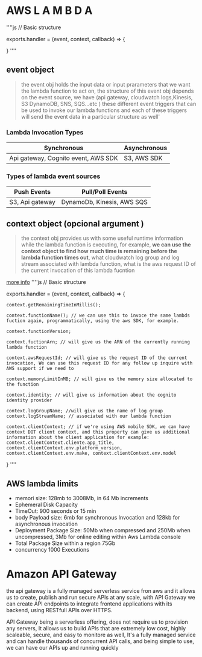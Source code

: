 # AWS  L A M B D A 

''''js
// Basic structure 

exports.handler = (event, context, callback) => {


}
''''
## event object 
> the event obj holds the input data or input prarameters that we want the lambda function to act on, the structure of this event obj depends on the event source, we have (api gateway, cloudwatch logs,Kinesis, S3 DynamoDB, SNS, SQS...etc )  these different event triggers that can be used to invoke our lambda functions and each of these triggers will send the event data in a particular structure as well'

### Lambda Invocation Types

Synchronous  |  Asynchronous
------------- | -------------
Api gateway, Cognito event, AWS SDK | S3, AWS SDK

### Types of lambda event sources

Push Events  |  Pull/Poll Events
------------- | -------------
S3, Api gateway | DynamoDb, Kinesis, AWS SQS

## context object (opcional argument )
> the context obj provides us with some useful runtime information while the lambda function is executing, for example, **we can use the context object to find how much time is remaining before the lambda function times out**, what cloudwatch log group and log stream associated with lambda function, what is the aws request ID of the current invocation of this lambda fucntion 

[more info](https://docs.aws.amazon.com/lambda/latest/dg/nodejs-prog-model-context.html)
''''js
// Basic structure 

exports.handler = (event, context, callback) => {

    context.getRemainingTimeInMillis();

    context.functionName(); // we can use this to invoce the same lambds fuction again, programmatically, using the aws SDK, for example.

    context.functionVersion; 

    context.fuctionArn; // will give us the ARN of the currently running lambda function 

    context.awsRequestId; // will give us the request ID of the current invocation, We can use this request ID for any follow up inquire with  AWS support if we need to

    context.memoryLimitInMB; // will give us the memory size allocated to the function

    context.identity; // will give us information about the cognito identity provider

    context.logGroupName; //will give us the name of log group
    context.logStreamName; // associated with our lambda function

    context.clientContext; // if we're using AWS mobile SDK, we can have context DOT client context, and this property can give us additional information about the client application for example: context.clientContext.cliente.app_title, context.clientContext.env.platform_version, context.clientContext.env.make, context.clientContext.env.model

}
''''

## AWS lambda limits 

* memori size: 128mb to 3008Mb, in 64 Mb increments
* Ephemeral Disk Capacity
* TimeOut: 900 seconds or 15 min
* body Payload size: 6mb for synchronous Invocation and 128kb for asynchronous invocation
* Deployment Package Size: 50Mb when compressed and 250Mb when uncompressed, 3Mb for online editing within Aws Lambda console
* Total Package Size within a region 75Gb
* concurrency 1000 Executions


# Amazon API Gateway 

the api gateway is a fully managed serverless service fron aws and it allows us to create, publish and run secure APIs at any scale, with API Gateway we can create API endpoints to integrate frontend applications with its backend, using RESTfull APIs over HTTPS.

API Gateway being a serverless offering, does not require us to provision any servers, It allows us to build APIs that are extremely low cost, highly scaleable, secure, and easy to monitore as well, It's a fully managed service and can handle thousands of concurrent API calls, and being simple to use, we can have our APIs up and running quickly

